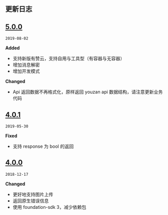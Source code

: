 ## 更新日志

## [5.0.0](https://github.com/Hanson/youzan-sdk/compare/4.0.1...5.0.0)
`2019-08-02`

**Added**

- 支持新版有赞云，支持自用与工具型（有容器与无容器）
- 增加消息解密
- 增加开发模式

**Changed**

- Api 返回数据不再格式化，原样返回 youzan api 数据结构，请注意更新业务代码


## [4.0.1](https://github.com/Hanson/youzan-sdk/compare/4.0.0...4.0.1)
`2019-05-30`

**Fixed**

- 支持 response 为 bool 的返回


## [4.0.0](https://github.com/Hanson/youzan-sdk/compare/3.0.2...4.0.0)
`2018-12-17`

**Changed**

- 更好地支持图片上传
- 返回原生错误信息
- 使用 foundation-sdk 3，减少依赖包
